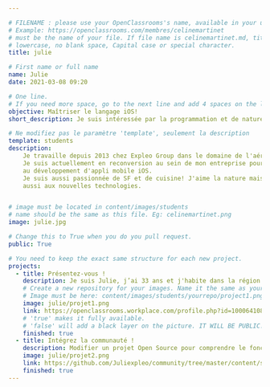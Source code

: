 ```yaml
---

# FILENAME : please use your OpenClassrooms's name, available in your url.
# Example: https://openclassrooms.com/membres/celinemartinet
# must be the name of your file. If file name is celinemartinet.md, title is celinemartinet.
# lowercase, no blank space, Capital case or special character.
title: julie

# First name or full name
name: Julie
date: 2021-03-08 09:20

# One line.
# If you need more space, go to the next line and add 4 spaces on the left, as in 'description'.
objective: Maîtriser le langage iOS!
short_description: Je suis intéressée par la programmation et de nature curieuse.

# Ne modifiez pas le paramètre 'template', seulement la description
template: students
description:
    Je travaille depuis 2013 chez Expleo Group dans le domaine de l'aéronautique. 
    Je suis actuellement en reconversion au sein de mon entreprise pour être formée
    au développement d'appli mobile iOS. 
    Je suis aussi passionnée de SF et de cuisine! J'aime la nature mais je m'intéresse
    aussi aux nouvelles technologies.


# image must be located in content/images/students
# name should be the same as this file. Eg: celinemartinet.png
image: julie.jpg

# Change this to True when you do you pull request.
public: True

# You need to keep the exact same structure for each new project.
projects:
  - title: Présentez-vous !
    description: Je suis Julie, j’ai 33 ans et j'habite dans la région toulousaine.
    # Create a new repository for your images. Name it the same as your nickname and profile picture.
    # Image must be here: content/images/students/yourrepo/project1.png
    image: julie/projet1.png
    link: https://openclassrooms.workplace.com/profile.php?id=100064108238144
    # 'true' makes it fully available.
    # 'false' will add a black layer on the picture. IT WILL BE PUBLIC!
    finished: true
  - title: Intégrez la communauté !
    description: Modifier un projet Open Source pour comprendre le fonctionnement de Git, de Github et des pull requests. 
    image: julie/projet2.png
    link: https://github.com/Juliexpleo/community/tree/master/content/students/julie.md
    finished: true
---
```

